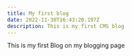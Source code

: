 ```yaml
---
title: My first blog
date: 2022-11-30T16:43:20.197Z
description: This is my first CMS blog
---
```

This is my first Blog on my blogging page